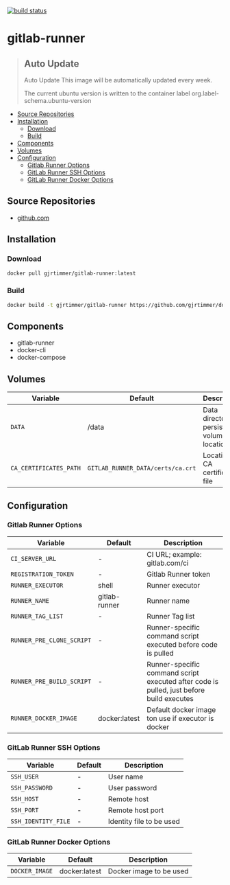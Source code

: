 [![build status](https://gitlab.timmertech.nl/docker/gitlab-runner/badges/main/pipeline.svg)](https://gitlab.timmertech.nl/docker/gitlab-runner/commits/main)

# gitlab-runner

> ## **Auto Update**
>
> Auto Update
> This image will be automatically updated every week.
>
> The current ubuntu version is written to the container label org.label-schema.ubuntu-version

- [Source Repositories](#source-repositories)
- [Installation](#installation)
  - [Download](#download)
  - [Build](#build)
- [Components](#components)
- [Volumes](#volumes)
- [Configuration](#configuration)
  - [Gitlab Runner Options](#gitlab-runner-options)
  - [GitLab Runner SSH Options](#gitlab-runner-ssh-options)
  - [GitLab Runner Docker Options](#gitlab-runner-docker-options)

## Source Repositories

- [github.com](https://github.com/gjrtimmer/docker-gitlab-runner)

## Installation

### Download

```bash
docker pull gjrtimmer/gitlab-runner:latest
```

### Build

```bash
docker build -t gjrtimmer/gitlab-runner https://github.com/gjrtimmer/docker-gitlab-runner
```


## Components

- gitlab-runner
- docker-cli
- docker-compose

## Volumes

| Variable               | Default                           | Description                                |
| ---------------------- | --------------------------------- | ------------------------------------------ |
| `DATA`                 | /data                             | Data directory, persistent volume location |
| `CA_CERTIFICATES_PATH` | `GITLAB_RUNNER_DATA/certs/ca.crt` | Location for CA certificate file           |

## Configuration

### Gitlab Runner Options

| Variable                  | Default       | Description                                                                              |
| ------------------------- | ------------- | ---------------------------------------------------------------------------------------- |
| `CI_SERVER_URL`           | -             | CI URL; example: gitlab.com/ci                                                           |
| `REGISTRATION_TOKEN`      | -             | Gitlab Runner token                                                                      |
| `RUNNER_EXECUTOR`         | shell         | Runner executor                                                                          |
| `RUNNER_NAME`             | gitlab-runner | Runner name                                                                              |
| `RUNNER_TAG_LIST`         | -             | Runner Tag list                                                                          |
| `RUNNER_PRE_CLONE_SCRIPT` | -             | Runner-specific command script executed before code is pulled                            |
| `RUNNER_PRE_BUILD_SCRIPT` | -             | Runner-specific command script executed after code is pulled, just before build executes |
| `RUNNER_DOCKER_IMAGE`     | docker:latest | Default docker image ton use if executor is docker                                       |

### GitLab Runner SSH Options

| Variable            | Default | Description              |
| ------------------- | ------- | ------------------------ |
| `SSH_USER`          | -       | User name                |
| `SSH_PASSWORD`      | -       | User password            |
| `SSH_HOST`          | -       | Remote host              |
| `SSH_PORT`          | -       | Remote host port         |
| `SSH_IDENTITY_FILE` | -       | Identity file to be used |

### GitLab Runner Docker Options

| Variable       | Default       | Description             |
| -------------- | ------------- | ----------------------- |
| `DOCKER_IMAGE` | docker:latest | Docker image to be used |

